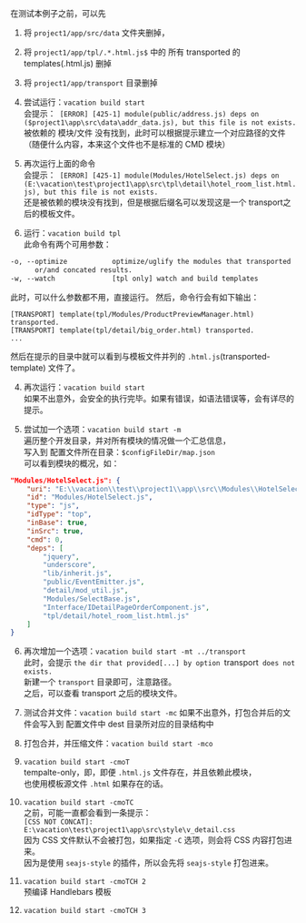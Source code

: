 在测试本例子之前，可以先  
1. 将 `project1/app/src/data` 文件夹删掉，  
2. 将 `project1/app/tpl/.*.html.js$` 中的 所有 transported 的 templates(.html.js) 删掉
3. 将 `project1/app/transport` 目录删掉


1. 尝试运行：`vacation build start`  
会提示：` [ERROR] [425-1] module(public/address.js) deps on ($project1\app\src\data\addr_data.js), but this file is not exists.`  
被依赖的 模块/文件 没有找到，此时可以根据提示建立一个对应路径的文件  
（随便什么内容，本来这个文件也不是标准的 CMD 模块）  

2. 再次运行上面的命令  
会提示：` [ERROR] [425-1] module(Modules/HotelSelect.js) deps on (E:\vacation\test\project1\app\src\tpl\detail\hotel_room_list.html.js), but this file is not exists.`  
还是被依赖的模块没有找到，但是根据后缀名可以发现这是一个 transport之后的模板文件。  

3. 运行：`vacation build tpl`  
此命令有两个可用参数：
```html
-o, --optimize           optimize/uglify the modules that transported
      or/and concated results.
-w, --watch              [tpl only] watch and build templates
```
此时，可以什么参数都不用，直接运行。
然后，命令行会有如下输出：
```
[TRANSPORT] template(tpl/Modules/ProductPreviewManager.html) transported.
[TRANSPORT] template(tpl/detail/big_order.html) transported.
...
```
然后在提示的目录中就可以看到与模板文件并列的 `.html.js`(transported-template) 文件了。

4. 再次运行：`vacation build start`  
如果不出意外，会安全的执行完毕。如果有错误，如语法错误等，会有详尽的提示。  

5. 尝试加一个选项：`vacation build start -m`  
遍历整个开发目录，并对所有模块的情况做一个汇总信息，  
写入到 配置文件所在目录：`$configFileDir/map.json`  
可以看到模块的概况，如：
```json
"Modules/HotelSelect.js": {
    "uri": "E:\\vacation\\test\\project1\\app\\src\\Modules\\HotelSelect.js",
    "id": "Modules/HotelSelect.js",
    "type": "js",
    "idType": "top",
    "inBase": true,
    "inSrc": true,
    "cmd": 0,
    "deps": [
        "jquery",
        "underscore",
        "lib/inherit.js",
        "public/EventEmitter.js",
        "detail/mod_util.js",
        "Modules/SelectBase.js",
        "Interface/IDetailPageOrderComponent.js",
        "tpl/detail/hotel_room_list.html.js"
    ]
}
```

6. 再次增加一个选项：`vacation build start -mt ../transport`  
此时，会提示 `the dir that provided[...] by option `transport` does not exists.`  
新建一个 `transport` 目录即可，注意路径。  
之后，可以查看 transport 之后的模块文件。  

7. 测试合并文件：`vacation build start -mc`
如果不出意外，打包合并后的文件会写入到 配置文件中 dest 目录所对应的目录结构中  

8. 打包合并，并压缩文件：`vacation build start -mco`

9. `vacation build start -cmoT`  
tempalte-only，即，即便 `.html.js` 文件存在，并且依赖此模块，  
也使用模板源文件 `.html` 如果存在的话。  

10. `vacation build start -cmoTC`  
之前，可能一直都会看到一条提示：  
`[CSS NOT CONCAT]: E:\vacation\test\project1\app\src\style\v_detail.css`  
因为 CSS 文件默认不会被打包，如果指定 `-C` 选项，则会将 CSS 内容打包进来。  
因为是使用 `seajs-style` 的插件，所以会先将 `seajs-style` 打包进来。  

11. `vacation build start -cmoTCH 2`  
预编译 Handlebars 模板

12. `vacation build start -cmoTCH 3`  